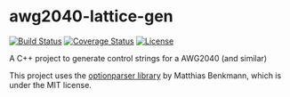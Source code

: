 # awg2040-lattice-gen
[![Build Status](https://travis-ci.org/ZJ/awg2040-lattice-gen.svg)](https://travis-ci.org/ZJ/awg2040-lattice-gen) 
[![Coverage Status](https://coveralls.io/repos/ZJ/awg2040-lattice-gen/badge.svg?branch=master&service=github)](https://coveralls.io/github/ZJ/awg2040-lattice-gen?branch=master) 
[![License](https://img.shields.io/github/license/ZJ/awg2040-lattice-gen.svg)](https://github.com/ZJ/awg2040-lattice-gen/blob/master/LICENSE.md)

A C++ project to generate control strings for a AWG2040 (and similar)


This project uses the [optionparser library](http://optionparser.sourceforge.net) by Matthias Benkmann, which is under the MIT license.
